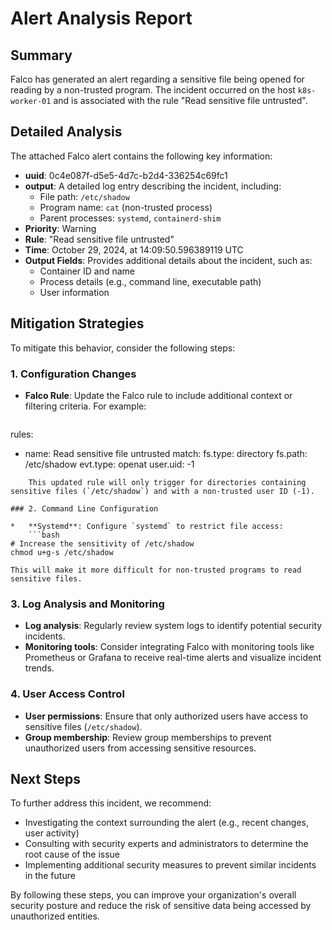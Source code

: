 **Alert Analysis Report**
=========================

**Summary**
----------

Falco has generated an alert regarding a sensitive file being opened for reading by a non-trusted program. The incident occurred on the host `k8s-worker-01` and is associated with the rule "Read sensitive file untrusted".

**Detailed Analysis**
-------------------

The attached Falco alert contains the following key information:

*   **uuid**: 0c4e087f-d5e5-4d7c-b2d4-336254c69fc1
*   **output**: A detailed log entry describing the incident, including:
    *   File path: `/etc/shadow`
    *   Program name: `cat` (non-trusted process)
    *   Parent processes: `systemd`, `containerd-shim`
*   **Priority**: Warning
*   **Rule**: "Read sensitive file untrusted"
*   **Time**: October 29, 2024, at 14:09:50.596389119 UTC
*   **Output Fields**: Provides additional details about the incident, such as:
    *   Container ID and name
    *   Process details (e.g., command line, executable path)
    *   User information

**Mitigation Strategies**
-------------------------

To mitigate this behavior, consider the following steps:

### 1. Configuration Changes

*   **Falco Rule**: Update the Falco rule to include additional context or filtering criteria. For example:
    ```yaml
rules:
- name: Read sensitive file untrusted
  match:
    fs.type: directory
    fs.path: /etc/shadow
    evt.type: openat
    user.uid: -1
```
    This updated rule will only trigger for directories containing sensitive files (`/etc/shadow`) and with a non-trusted user ID (-1).

### 2. Command Line Configuration

*   **Systemd**: Configure `systemd` to restrict file access:
    ```bash
# Increase the sensitivity of /etc/shadow
chmod u+g-s /etc/shadow
```
    This will make it more difficult for non-trusted programs to read sensitive files.

### 3. Log Analysis and Monitoring

*   **Log analysis**: Regularly review system logs to identify potential security incidents.
*   **Monitoring tools**: Consider integrating Falco with monitoring tools like Prometheus or Grafana to receive real-time alerts and visualize incident trends.

### 4. User Access Control

*   **User permissions**: Ensure that only authorized users have access to sensitive files (`/etc/shadow`).
*   **Group membership**: Review group memberships to prevent unauthorized users from accessing sensitive resources.

**Next Steps**
--------------

To further address this incident, we recommend:

*   Investigating the context surrounding the alert (e.g., recent changes, user activity)
*   Consulting with security experts and administrators to determine the root cause of the issue
*   Implementing additional security measures to prevent similar incidents in the future

By following these steps, you can improve your organization's overall security posture and reduce the risk of sensitive data being accessed by unauthorized entities.